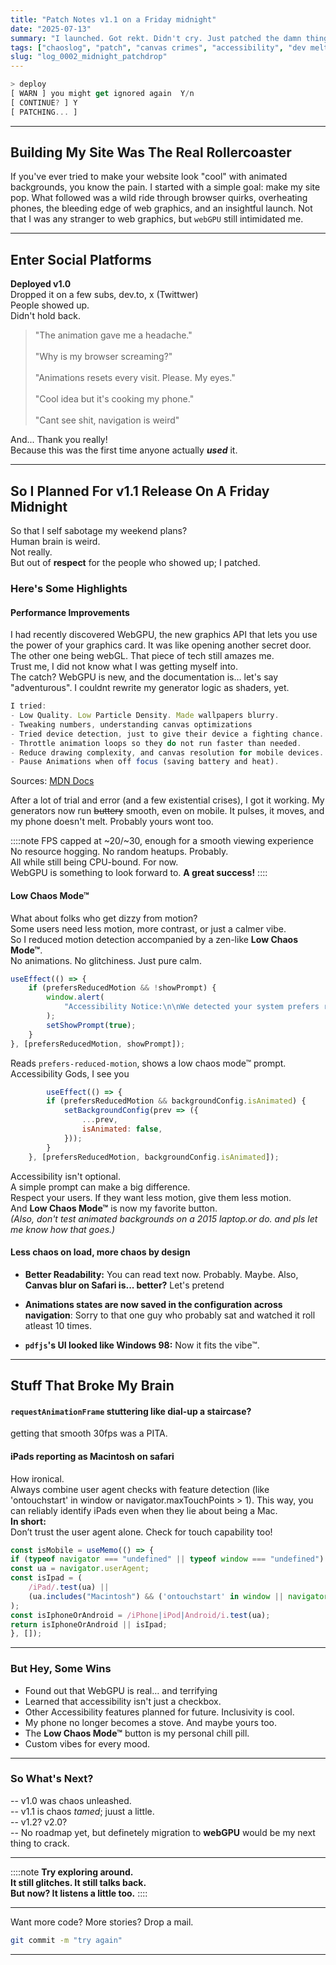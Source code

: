 ```yaml
---
title: "Patch Notes v1.1 on a Friday midnight"
date: "2025-07-13"
summary: "I launched. Got rekt. Didn't cry. Just patched the damn thing. Building something beautiful on the web is never as easy as it looks. But every bug, every crash, and every \"why is this so slow?!\" moment taught me something new."
tags: ["chaoslog", "patch", "canvas crimes", "accessibility", "dev meltdown"]
slug: "log_0002_midnight_patchdrop"   
---
```


````javascript
> deploy  
[ WARN ] you might get ignored again  Y/n
[ CONTINUE? ] Y  
[ PATCHING... ]
````

---

## Building My Site Was The Real Rollercoaster

If you've ever tried to make your website look "cool" with animated backgrounds, you know the pain. I started with a simple goal: make my site pop. What followed was a wild ride through browser quirks, overheating phones, the bleeding edge of web graphics, and an insightful launch. Not that I was any stranger to web graphics, but `webGPU` still intimidated me.

---

## Enter Social Platforms

**Deployed v1.0** <br>
Dropped it on a few subs, dev.to, x (Twittwer) <br>
People showed up. <br>
Didn't hold back. 

> "The animation gave me a headache." <br> <br>
> "Why is my browser screaming?" <br> <br>
> "Animations resets every visit. Please. My eyes." <br> <br>
> "Cool idea but it's cooking my phone." <br> <br>
> "Cant see shit, navigation is weird"

And... Thank you really! <br>
Because this was the first time anyone actually ***used*** it.

---

## So I Planned For v1.1 Release On A Friday Midnight

So that I self sabotage my weekend plans? <br>
Human brain is weird. <br>
Not really. <br>
But out of **respect** for the people who showed up; I patched.

### Here's Some Highlights 

#### Performance Improvements

I had recently discovered WebGPU, the new graphics API that lets you use the power of your graphics card. It was like opening another secret door. The other one being webGL. That piece of tech still amazes me. <br>
Trust me, I did not know what I was getting myself into. <br>
The catch? WebGPU is new, and the documentation is… let's say "adventurous". I couldnt rewrite my generator logic as shaders, yet.<br>

````javascript
I tried:
- Low Quality. Low Particle Density. Made wallpapers blurry.
- Tweaking numbers, understanding canvas optimizations
- Tried device detection, just to give their device a fighting chance.
- Throttle animation loops so they do not run faster than needed. 
- Reduce drawing complexity, and canvas resolution for mobile devices.
- Pause Animations when off focus (saving battery and heat).
````
Sources:
[MDN Docs](https://developer.mozilla.org/en-US/docs/Web/API/Canvas_API/Tutorial/Optimizing_canvas)

After a lot of trial and error (and a few existential crises), I got it working. My generators now run ~~buttery~~ smooth, even on mobile. It pulses, it moves, and my phone doesn't melt. Probably yours wont too. 

::::note
FPS capped at ~20/~30, enough for a smooth viewing experience <br>
No resource hogging. No random heatups. Probably. <br>
All while still being CPU-bound. For now. <br>
WebGPU is something to look forward to. **A great success!**
::::

#### Low Chaos Mode™

What about folks who get dizzy from motion? <br>
Some users need less motion, more contrast, or just a calmer vibe.  <br>
So I reduced motion detection accompanied by a zen-like **Low Chaos Mode™**. <br>
No animations. No glitchiness. Just pure calm.

````javascript
useEffect(() => {
    if (prefersReducedMotion && !showPrompt) {
        window.alert(
            "Accessibility Notice:\n\nWe detected your system prefers reduced motion. Some backgrounds and animations may cause discomfort. For a calmer experience, consider enabling Low Chaos Mode."
        );
        setShowPrompt(true);
    }
}, [prefersReducedMotion, showPrompt]);
````

Reads `prefers-reduced-motion`, shows a low chaos mode™ prompt. Accessibility Gods, I see you

````javascript
        useEffect(() => {
        if (prefersReducedMotion && backgroundConfig.isAnimated) {
            setBackgroundConfig(prev => ({
                ...prev,
                isAnimated: false,
            }));
        }
    }, [prefersReducedMotion, backgroundConfig.isAnimated]);
````

Accessibility isn't optional. <br>
A simple prompt can make a big difference. <br>
Respect your users. If they want less motion, give them less motion. <br>
And **Low Chaos Mode™** is now my favorite button.   <br>
*(Also, don't test animated backgrounds on a 2015 laptop.or do. and pls let me know how that goes.)*

#### Less chaos on load, more chaos by design

* **Better Readability:**
    You can read text now. Probably. Maybe.
    Also, **Canvas blur on Safari is... better?** Let's pretend

* **Animations states are now saved in the configuration across navigation**: Sorry to that one guy who probably sat and watched it roll atleast 10 times.

* **`pdfjs`'s UI looked like Windows 98:** Now it fits the vibe™.

---

## Stuff That Broke My Brain

#### `requestAnimationFrame` stuttering like dial-up a staircase?

getting that smooth 30fps was a PITA.

#### iPads reporting as Macintosh on safari

How ironical. <br> 
Always combine user agent checks with feature detection (like 'ontouchstart' in window or navigator.maxTouchPoints > 1). This way, you can reliably identify iPads even when they lie about being a Mac. <br>
**In short:** <br>
Don’t trust the user agent alone. Check for touch capability too!

````javascript
const isMobile = useMemo(() => {
if (typeof navigator === "undefined" || typeof window === "undefined") return false;
const ua = navigator.userAgent;
const isIpad = (
    /iPad/.test(ua) ||
    (ua.includes("Macintosh") && ('ontouchstart' in window || navigator.maxTouchPoints > 1))
);
const isIphoneOrAndroid = /iPhone|iPod|Android/i.test(ua);
return isIphoneOrAndroid || isIpad;
}, []);
````

---

### But Hey, Some Wins

* Found out that WebGPU is real… and terrifying
* Learned that accessibility isn't just a checkbox. 
* Other Accessibility features planned for future. Inclusivity is cool.
* My phone no longer becomes a stove. And maybe yours too.  
* The **Low Chaos Mode™** button is my personal chill pill.
* Custom vibes for every mood.

---

### So What's Next?

\-- v1.0 was chaos unleashed. <br>
\-- v1.1 is chaos *tamed*; juust a little. <br>
\-- v1.2? v2.0? <br>
\-- No roadmap yet, but definetely migration to **webGPU** would be my next thing to crack.

---

::::note
**Try exploring around.<br>
It still glitches. It still talks back.<br>
But now? It listens a little too.**
::::

---

Want more code? More stories? Drop a mail.  

````bash
git commit -m "try again"
````

---

